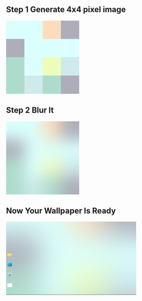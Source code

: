 ## Step 1 Generate 4x4 pixel image
<img src="https://raw.githubusercontent.com/TheNxtgenBoy/Blury_Wallpapers/main/images/wallp.png" width=200>

## Step 2 Blur It
<img src="https://raw.githubusercontent.com/TheNxtgenBoy/Blury_Wallpapers/main/images/blur.png" width=200>

## Now Your Wallpaper Is Ready
<img src="https://raw.githubusercontent.com/TheNxtgenBoy/Blury_Wallpapers/main/images/screen.png" height=200>
